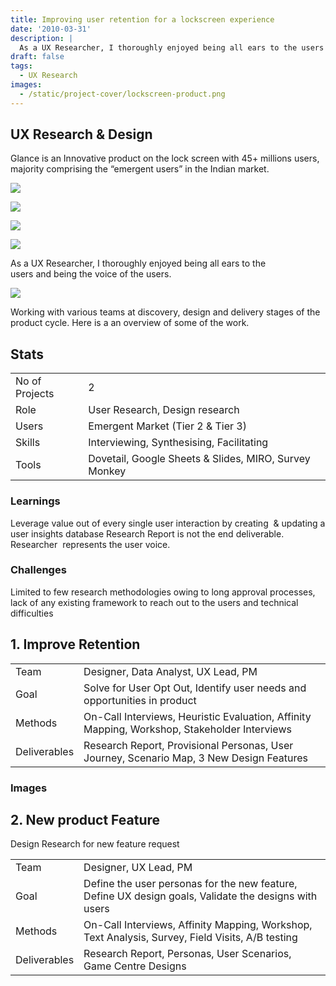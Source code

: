 ```yaml
---
title: Improving user retention for a lockscreen experience
date: '2010-03-31'
description: |
  As a UX Researcher, I thoroughly enjoyed being all ears to the users and being the voice of the users.
draft: false
tags:
  - UX Research
images:
  - /static/project-cover/lockscreen-product.png
---
```


## UX Research & Design

Glance is an Innovative product on the lock screen with 45+ millions users, majority comprising the “emergent users” in the Indian market.

<ListGallery>

![](/static/projects/lockscreen-product/lock-screen-en.png)

![](/static/projects/lockscreen-product/customize-glanze.png)

![](/static/projects/lockscreen-product/lock-screen-tamil.png)

![](/static/projects/lockscreen-product/wallpaper-order.png)

</ListGallery>

As a UX Researcher, I thoroughly enjoyed being all ears to the users and being the voice of the users.

![](/static/projects/lockscreen-product/discover-design-deliver.png)

Working with various teams at discovery, design and delivery stages of the product cycle. Here is a an overview of some of the work.​​​​​​​

## Stats

|                |                                                       |
| -------------- | ----------------------------------------------------- |
| No of Projects | 2                                                     |
| Role           | User Research, Design research                        |
| Users          | Emergent Market (Tier 2 & Tier 3)                     |
| Skills         | Interviewing, Synthesising, Facilitating              |
| Tools          | Dovetail, Google Sheets & Slides, MIRO, Survey Monkey |

### Learnings

Leverage value out of every single user interaction by creating  & updating a user insights database
Research Report is not the end deliverable. Researcher  represents the user voice.​​​​​​​

### Challenges

​​​​​​​Limited to few research methodologies owing to long approval processes, lack of any existing framework to reach out to the users and technical difficulties

## 1. Improve Retention

|              |                                                                                              |
| ------------ | -------------------------------------------------------------------------------------------- |
| Team         | Designer, Data Analyst, UX Lead, PM                                                          |
| Goal         | Solve for User Opt Out, Identify user needs and opportunities in product                     |
| Methods      | On-Call Interviews, Heuristic Evaluation, Affinity Mapping, Workshop, Stakeholder Interviews |
| Deliverables | Research Report, Provisional Personas, User Journey, Scenario Map, 3 New Design Features     |

### Images

## 2. New product Feature

Design Research for new feature request

|              |                                                                                                       |
| ------------ | ----------------------------------------------------------------------------------------------------- |
| Team         | Designer, UX Lead, PM                                                                                 |
| Goal         | Define the user personas for the new feature, Define UX design goals, Validate the designs with users |
| Methods      | On-Call Interviews, Affinity Mapping, Workshop, Text Analysis, Survey, Field Visits, A/B testing      |
| Deliverables | Research Report, Personas, User Scenarios, Game Centre Designs                                        |

